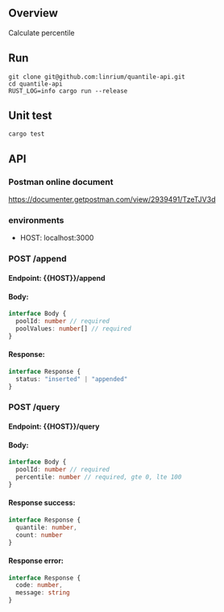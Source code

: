 ## Overview
Calculate percentile

## Run
```shell script
git clone git@github.com:linrium/quantile-api.git
cd quantile-api
RUST_LOG=info cargo run --release
```

## Unit test
`cargo test`

## API
### Postman online document
https://documenter.getpostman.com/view/2939491/TzeTJV3d

### environments
- HOST: localhost:3000

### POST /append
#### Endpoint: {{HOST}}/append
#### Body:
```typescript
interface Body {
  poolId: number // required
  poolValues: number[] // required
}
```
#### Response:
```typescript
interface Response {
  status: "inserted" | "appended"
}
```

### POST /query
#### Endpoint: {{HOST}}/query
#### Body:
```typescript
interface Body {
  poolId: number // required
  percentile: number // required, gte 0, lte 100
}
```
#### Response success:
```typescript
interface Response {
  quantile: number,
  count: number
}
```
#### Response error:
```typescript
interface Response {
  code: number,
  message: string
}
```